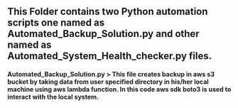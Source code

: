## This Folder contains two Python automation scripts one named as Automated_Backup_Solution.py and other named as Automated_System_Health_checker.py files.
#### Automated_Backup_Solution.py > This file creates backup in aws s3 bucket by taking data from user specified directory in his/her local machine using aws lambda function. In this code aws sdk boto3 is used to interact with the local system.   
